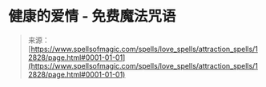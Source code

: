 <!--yml

category: 未分类

date: 2024-06-12 18:50:48

-->

# 健康的爱情 - 免费魔法咒语

> 来源：[https://www.spellsofmagic.com/spells/love_spells/attraction_spells/12828/page.html#0001-01-01](https://www.spellsofmagic.com/spells/love_spells/attraction_spells/12828/page.html#0001-01-01)
